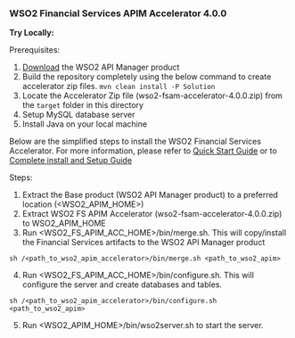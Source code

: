 ### **WSO2 Financial Services APIM Accelerator 4.0.0**

**Try Locally:**

Prerequisites:
1. [Download](https://wso2.com/api-manager/#) the WSO2 API Manager product 
2. Build the repository completely using the below command to create accelerator zip files.
<code>mvn clean install -P Solution</code>
3. Locate the Accelerator Zip file (wso2-fsam-accelerator-4.0.0.zip) from 
the <code>target</code> folder in this directory
4. Setup MySQL database server
5. Install Java on your local machine

Below are the simplified steps to install the WSO2 Financial Services Accelerator. For more information, 
please refer to [Quick Start Guide](https://ob.docs.wso2.com/en/latest/get-started/quick-start-guide/) or 
to [ Complete install and Setup Guide ](https://ob.docs.wso2.com/en/latest/install-and-setup/)

Steps:
1. Extract the Base product (WSO2 API Manager product) to a preferred location (<WSO2_APIM_HOME>)
2. Extract WSO2 FS APIM Accelerator (wso2-fsam-accelerator-4.0.0.zip) to WSO2_APIM_HOME 
3. Run <WSO2_FS_APIM_ACC_HOME>/bin/merge.sh. This will copy/install the Financial Services artifacts to 
the WSO2 API Manager product

```
sh /<path_to_wso2_apim_accelerator>/bin/merge.sh <path_to_wso2_apim>
```
4. Run <WSO2_FS_APIM_ACC_HOME>/bin/configure.sh. This will configure the server and create databases and  tables.

```
sh /<path_to_wso2_apim_accelerator>/bin/configure.sh <path_to_wso2_apim>
```
5. Run <WSO2_APIM_HOME>/bin/wso2server.sh to start the server.



